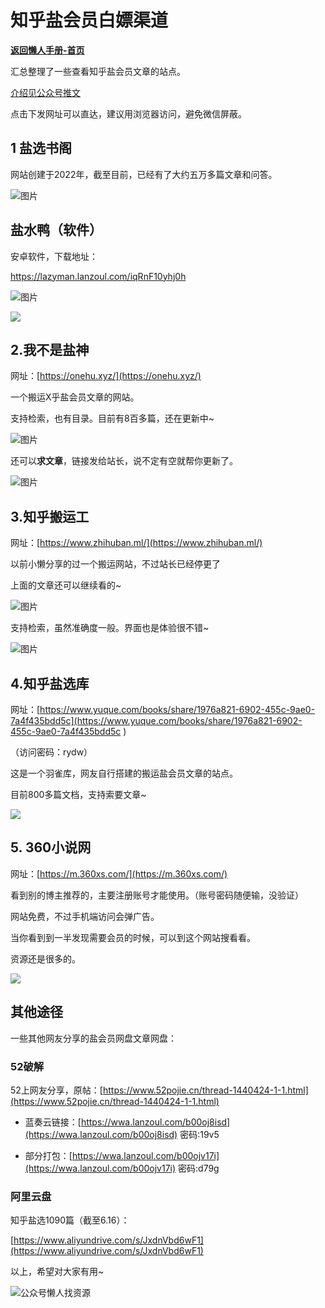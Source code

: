# 知乎盐会员白嫖渠道

[**返回懒人手册-首页**](/README.md)

汇总整理了一些查看知乎盐会员文章的站点。

[介绍见公众号推文](https://mp.weixin.qq.com/s/X5tNAmwMPeP8e-uH-WP_ew)

点击下发网址可以直达，建议用浏览器访问，避免微信屏蔽。

## 1 盐选书阁

网站创建于2022年，截至目前，已经有了大约五万多篇文章和问答。

![图片](https://mmbiz.qpic.cn/mmbiz_png/HYcicficrPRB4mcFg3iarzJicFrlzxEgbEAKICnHMGFLsRrAcd7gM2Wia6TOAOl48VXh03MnNskcjegxpLibSyvxvNkw/640?wx_fmt=png&wxfrom=5&wx_lazy=1&wx_co=1)

## 盐水鸭（软件）

安卓软件，下载地址：

https://lazyman.lanzoul.com/iqRnF10yhj0h

![图片](https://mmbiz.qpic.cn/mmbiz_jpg/HYcicficrPRB4mcFg3iarzJicFrlzxEgbEAKJl2MQ64TdH6gYMtcBA4jC8hibk3pNmol5EbsVjQHrlRFwZniaRjBVibKw/640?wx_fmt=jpeg&wxfrom=5&wx_lazy=1&wx_co=1)

![](https://mmbiz.qpic.cn/mmbiz_jpg/HYcicficrPRB4mcFg3iarzJicFrlzxEgbEAKJl2MQ64TdH6gYMtcBA4jC8hibk3pNmol5EbsVjQHrlRFwZniaRjBVibKw/640?wx_fmt=jpeg&wxfrom=5&wx_lazy=1&wx_co=1)

## 2.我不是盐神

网址：[https://onehu.xyz/](https://onehu.xyz/)

一个搬运X乎盐会员文章的网站。

支持检索，也有目录。目前有8百多篇，还在更新中~

![图片](https://mmbiz.qpic.cn/sz_mmbiz_gif/ociaaribHd5ofSkslQFib66stYt1XxJtYRPMeb1pleBvGM9OvzotVQ78lyrFUZHJ3kialwW069WYWeh1ia2Q9P28rFg/640?wx_fmt=gif&wxfrom=5&wx_lazy=1&wx_co=1)

还可以**求文章**，链接发给站长，说不定有空就帮你更新了。

![图片](https://mmbiz.qpic.cn/mmbiz_png/Rmd3GnW8BRvAXTrpbVCv8aeicBGibZ5kB67KV0icZXBoLdOmOKswr7K75TJO8fhqiarUtiazrm4XkmDekIs8ibtMbZ7A/640?wx_fmt=png&wxfrom=5&wx_lazy=1&wx_co=1)



## 3.知乎搬运工

网址：[https://www.zhihuban.ml/](https://www.zhihuban.ml/)

以前小懒分享的过一个搬运网站，不过站长已经停更了

上面的文章还可以继续看的~

![图片](https://mmbiz.qpic.cn/sz_mmbiz_gif/ociaaribHd5ofSkslQFib66stYt1XxJtYRPOv0ZxGoG2KbYPvg3wuWump94y7zTuKKwlUB41DEyNOSx6r4Ce7gNeQ/640?wx_fmt=gif&wxfrom=5&wx_lazy=1&wx_co=1)

支持检索，虽然准确度一般。界面也是体验很不错~

![图片](https://mmbiz.qpic.cn/sz_mmbiz_gif/ociaaribHd5ofSkslQFib66stYt1XxJtYRPgkKicSTALtibaQqLAnA444Fy65aic3Nic4bFMiaLANu0NNQVUMzwH0eT9Ag/640?wx_fmt=gif&wxfrom=5&wx_lazy=1&wx_co=1)





## 4.知乎盐选库

网址：[https://www.yuque.com/books/share/1976a821-6902-455c-9ae0-7a4f435bdd5c](https://www.yuque.com/books/share/1976a821-6902-455c-9ae0-7a4f435bdd5c ) 

（访问密码：rydw）

这是一个羽雀库，网友自行搭建的搬运盐会员文章的站点。

目前800多篇文档，支持索要文章~

![](https://mmbiz.qpic.cn/mmbiz_png/Rmd3GnW8BRvAXTrpbVCv8aeicBGibZ5kB6TjwYKYLyX7JjlluJ5xh4e8Hs75tQ1WBHtTXoibjbh8Eg9MnlNFN1cJQ/640?wx_fmt=png&wxfrom=5&wx_lazy=1&wx_co=1)





## 5. 360小说网

网址：[https://m.360xs.com/](https://m.360xs.com/)

看到别的博主推荐的，主要注册账号才能使用。（账号密码随便输，没验证）

网站免费，不过手机端访问会弹广告。

当你看到到一半发现需要会员的时候，可以到这个网站搜看看。

资源还是很多的。

![](https://mmbiz.qpic.cn/mmbiz_png/Rmd3GnW8BRvAXTrpbVCv8aeicBGibZ5kB6Gom1z9j6MyrSe6XMxqE4qZMtCWvjy5pTThyNdTQ1ia2FgUurxLu9XUQ/640?wx_fmt=png&wxfrom=5&wx_lazy=1&wx_co=1)





## 其他途径

一些其他网友分享的盐会员网盘文章网盘：

### 52破解

52上网友分享，原帖：[https://www.52pojie.cn/thread-1440424-1-1.html](https://www.52pojie.cn/thread-1440424-1-1.html)

- 蓝奏云链接：[https://wwa.lanzoul.com/b00oj8isd](https://wwa.lanzoul.com/b00oj8isd) 密码:19v5

- 部分打包：[https://wwa.lanzoul.com/b00ojv17i](https://wwa.lanzoul.com/b00ojv17i) 密码:d79g



### 阿里云盘

知乎盐选1090篇（截至6.16）：

[https://www.aliyundrive.com/s/JxdnVbd6wF1](https://www.aliyundrive.com/s/JxdnVbd6wF1)



以上，希望对大家有用~

![公众号懒人找资源](https://pic1.imgdb.cn/item/636da5ed16f2c2beb145c911.jpg)
